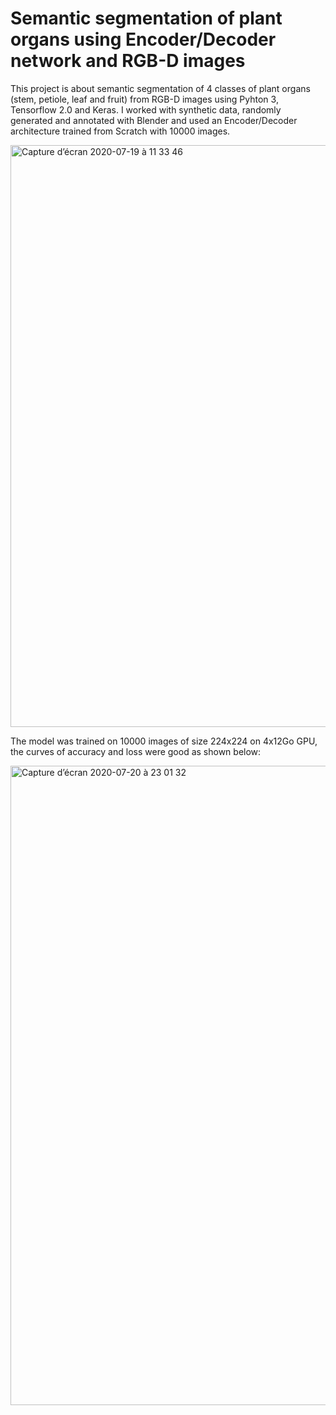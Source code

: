# Semantic segmentation of plant organs using Encoder/Decoder network and RGB-D images



This project is about semantic segmentation of 4 classes of plant organs (stem, petiole, leaf and fruit) from RGB-D images using Pyhton 3, Tensorflow 2.0 and Keras. I worked with synthetic data, randomly generated and annotated with Blender and used an Encoder/Decoder architecture trained from Scratch with 10000 images.








<img width="931" alt="Capture d’écran 2020-07-19 à 11 33 46" src="https://user-images.githubusercontent.com/62508367/87871785-c46c9200-c9b3-11ea-8ae5-21af796d4697.png">



The model was trained on 10000 images of size 224x224 on 4x12Go GPU, the curves of accuracy and loss were good as shown below:

<img width="1023" alt="Capture d’écran 2020-07-20 à 23 01 32" src="https://user-images.githubusercontent.com/62508367/87986152-ffb6b000-cadc-11ea-9552-5ed4d089f65f.png">
